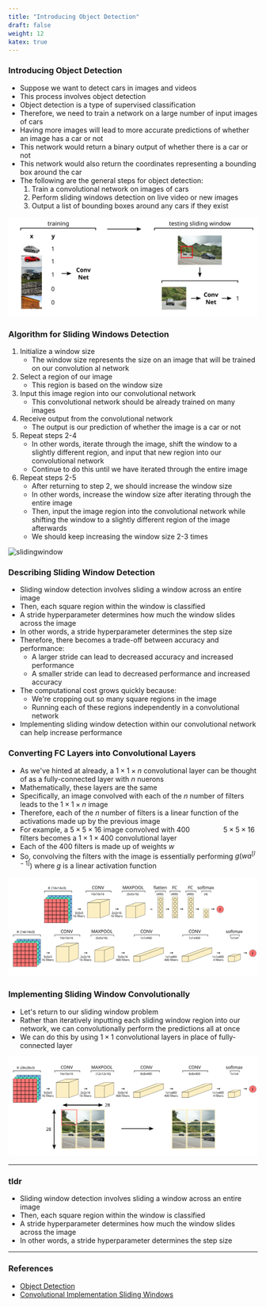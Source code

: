 ```yaml
---
title: "Introducing Object Detection"
draft: false
weight: 12
katex: true
---
```


### Introducing Object Detection
- Suppose we want to detect cars in images and videos
- This process involves object detection
- Object detection is a type of supervised classification
- Therefore, we need to train a network on a large number of input images of cars
- Having more images will lead to more accurate predictions of whether an image has a car or not
- This network would return a binary output of whether there is a car or not
- This network would also return the coordinates representing a bounding box around the car
- The following are the general steps for object detection:
	1. Train a convolutional network on images of cars
	2. Perform sliding windows detection on live video or new images
	3. Output a list of bounding boxes around any cars if they exist

![convolutiondetection](../../../img/convolution_detection.svg)

### Algorithm for Sliding Windows Detection
1. Initialize a window size
	- The window size represents the size on an image that will be trained on our convolution
al network
2. Select a region of our image
	- This region is based on the window size
3. Input this image region into our convolutional network
	- This convolutional network should be already trained on many images
4. Receive output from the convolutional network
	- The output is our prediction of whether the image is a car or not
5. Repeat steps 2-4
	- In other words, iterate through the image, shift the window to a slightly different region, and input that new region into our convolutional network
	- Continue to do this until we have iterated through the entire image
6. Repeat steps 2-5
	- After returning to step 2, we should increase the window size
	- In other words, increase the window size after iterating through the entire image
	- Then, input the image region into the convolutional network while shifting the window to a slightly different region of the image afterwards
	- We should keep increasing the window size 2-3 times

![slidingwindow](../../../img/slidingwindow.gif)

### Describing Sliding Window Detection
- Sliding window detection involves sliding a window across an entire image
- Then, each square region within the window is classified
- A stride hyperparameter determines how much the window slides across the image
- In other words, a stride hyperparameter determines the step size
- Therefore, there becomes a trade-off between accuracy and performance:
	- A larger stride can lead to decreased accuracy and increased performance
	- A smaller stride can lead to decreased performance and increased accuracy
- The computational cost grows quickly because:
	- We're cropping out so many square regions in the image
	- Running each of these regions independently in a convolutional network
- Implementing sliding window detection within our convolutional network can help increase performance

### Converting FC Layers into Convolutional Layers
- As we've hinted at already, a $1 \times 1 \times n$ convolutional layer can be thought of as a fully-connected layer with $n$ nuerons
- Mathematically, these layers are the same
- Specifically, an image convolved with each of the $n$ number of filters leads to the $1 \times 1 \times n$ image
- Therefore, each of the $n$ number of filters is a linear function of the activations made up by the previous image
- For example, a $5 \times 5 \times 16$ image convolved with $400 \qquad \qquad$ $5 \times 5 \times 16$ filters becomes a $1 \times 1 \times 400$ convolutional layer
- Each of the $400$ filters is made up of weights $w$
- So, convolving the filters with the image is essentially performing $g(wa^{[l-1]})$ where $g$ is a linear activation function

![convolitionalfclayers](../../../img/convolutionalfc.svg)

### Implementing Sliding Window Convolutionally
- Let's return to our sliding window problem
- Rather than iteratively inputting each sliding window region into our network, we can convolutionally perform the predictions all at once
- We can do this by using $1 \times 1$ convolutional layers in place of fully-connected layer

![convslidingwindow](../../../img/convslidingwindow.svg)

---

### tldr
- Sliding window detection involves sliding a window across an entire image
- Then, each square region within the window is classified
- A stride hyperparameter determines how much the window slides across the image
- In other words, a stride hyperparameter determines the step size

---

### References
- [Object Detection](https://www.youtube.com/watch?v=5e5pjeojznk&list=PLkDaE6sCZn6Gl29AoE31iwdVwSG-KnDzF&index=25)
- [Convolutional Implementation Sliding Windows](https://www.youtube.com/watch?v=XdsmlBGOK-k&list=PLkDaE6sCZn6Gl29AoE31iwdVwSG-KnDzF&index=26)
